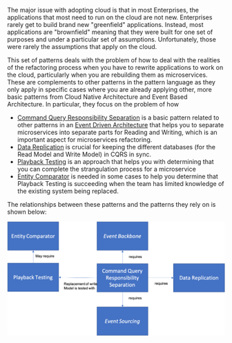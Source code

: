 The major issue with adopting cloud is that in most Enterprises, the applications that most need to run on the cloud are not new.  Enterprises rarely get to build brand new "greenfield" applications. Instead, most applications are "brownfield" meaning that they were built for one set of purposes and under a particular set of assumptions.  Unfortunately, those were rarely the assumptions that apply on the cloud.

This set of patterns deals with the problem of how to deal with the realities of the refactoring process when you have to rewrite applications to work on the cloud, particularly when you are rebuilding them as microservices.  These are complements to other patterns in the pattern language as they only apply in specific cases where you are already applying other, more basic patterns from Cloud Native Architecture and Event Based Architecture.  In particular, they focus on the problem of how 

* [Command Query Responsibility Separation](Command-Query-Responsibility-Separation.md) is a basic pattern related to other patterns in an [Event Driven Architecture](../Event-Based-Architecture/Event-Driven-Architecture.md) that helps you to separate microservices into separate parts for Reading and Writing, which is an important aspect for microservices refactoring.
* [Data Replication](Data-Replication.md) is crucial for keeping the different databases (for the Read Model and Write Model) in CQRS in sync.
* [Playback Testing](Playback-Testing.md) is an approach that helps you with determining that you can complete the strangulation process for a microservice
* [Entity Comparator](Entity-Comparator.md) is needed in some cases to help you determine that Playback Testing is succeeding when the team has limited knowledge of the existing system being replaced.

The relationships between these patterns and the patterns they rely on is shown below:

![Coexistence Patterns](../assets/CoexistencePatterns.png)

